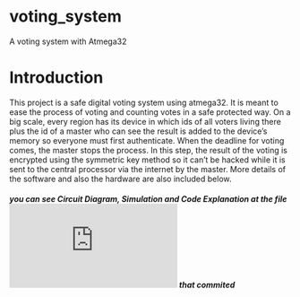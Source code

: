 # voting_system
A voting system with Atmega32 
# Introduction
This project is a safe digital voting system using atmega32. It is meant to ease the process of voting and counting votes in a safe protected way. On a big scale, every region has its device in which ids of all voters living there plus the id of a master who can see the result is added to the device’s memory so everyone must first authenticate. When the deadline for voting comes, the master stops the process. In this step, the result of the voting is encrypted using the symmetric key method so it can’t be hacked while it is sent to the central processor via the internet by the master. More details of the software and also the hardware are also included below.
##### you can see Circuit Diagram, Simulation and Code Explanation at the file ![Report.pdf](https://github.com/arman324/AVR-project/blob/master/Report.pdf) that commited 
